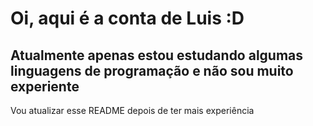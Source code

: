 # Oi, aqui é a conta de Luis :D
## Atualmente apenas estou estudando algumas linguagens de programação e não sou muito experiente

Vou atualizar esse README depois de ter mais experiência 
